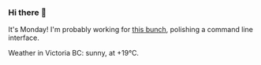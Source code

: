 ### Hi there :wave:

It's Monday! I'm probably working for [this bunch](https://github.com/kohofinancial), polishing a command line interface.

Weather in Victoria BC: sunny, at +19°C.
